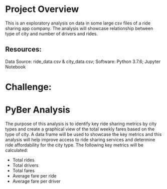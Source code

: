  # Project Overview
This is an exploratory analysis on data in some large csv files of a ride sharing app company. The analysis will showcase relationship between type of city and number of drivers and rides. 

## Resources:
Data Source: ride_data.csv & city_data.csv; Software: Python 3.7.6; Jupyter Notebook

# Challenge:
# PyBer Analysis
  The purpose of this analysis is to identify key ride sharing metrics by city types and create a graphical view of the total weekly fares based on the type of city. A data frame will be used to showcase the key metrics and this analysis will help improve access to ride sharing services and determine ride affordability for the city type. The following key metrics will be calculated:
  * Total rides
  * Total drivers
  * Total fares
  * Average fare per ride
  * Average fare per  driver
 
  



  

  
  
  
